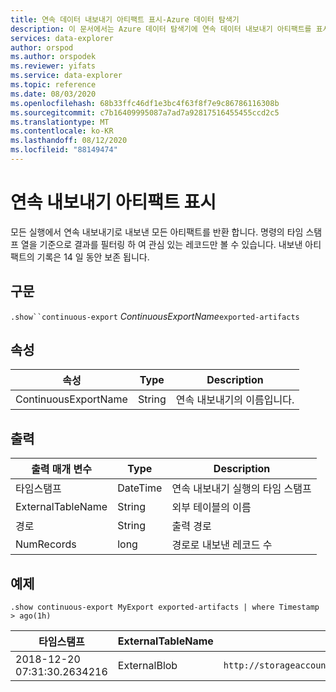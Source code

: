 ```yaml
---
title: 연속 데이터 내보내기 아티팩트 표시-Azure 데이터 탐색기
description: 이 문서에서는 Azure 데이터 탐색기에 연속 데이터 내보내기 아티팩트를 표시 하는 방법을 설명 합니다.
services: data-explorer
author: orspod
ms.author: orspodek
ms.reviewer: yifats
ms.service: data-explorer
ms.topic: reference
ms.date: 08/03/2020
ms.openlocfilehash: 68b33ffc46df1e3bc4f63f8f7e9c86786116308b
ms.sourcegitcommit: c7b16409995087a7ad7a92817516455455ccd2c5
ms.translationtype: MT
ms.contentlocale: ko-KR
ms.lasthandoff: 08/12/2020
ms.locfileid: "88149474"
---
```

# <a name="show-continuous-export-artifacts"></a>연속 내보내기 아티팩트 표시

모든 실행에서 연속 내보내기로 내보낸 모든 아티팩트를 반환 합니다. 명령의 타임 스탬프 열을 기준으로 결과를 필터링 하 여 관심 있는 레코드만 볼 수 있습니다. 내보낸 아티팩트의 기록은 14 일 동안 보존 됩니다. 

## <a name="syntax"></a>구문

`.show``continuous-export` *ContinuousExportName*`exported-artifacts`

## <a name="properties"></a>속성

| 속성             | Type   | Description                |
|----------------------|--------|----------------------------|
| ContinuousExportName | String | 연속 내보내기의 이름입니다. |

## <a name="output"></a>출력

| 출력 매개 변수  | Type     | Description                            |
|-------------------|----------|----------------------------------------|
| 타임스탬프         | DateTime | 연속 내보내기 실행의 타임 스탬프 |
| ExternalTableName | String   | 외부 테이블의 이름             |
| 경로              | String   | 출력 경로                            |
| NumRecords        | long     | 경로로 내보낸 레코드 수     |

## <a name="example"></a>예제

```kusto
.show continuous-export MyExport exported-artifacts | where Timestamp > ago(1h)
```

| 타임스탬프                   | ExternalTableName | 경로             | NumRecords | SizeInBytes |
|-----------------------------|-------------------|------------------|------------|-------------|
| 2018-12-20 07:31:30.2634216 | ExternalBlob      | `http://storageaccount.blob.core.windows.net/container1/1_6ca073fd4c8740ec9a2f574eaa98f579.csv` | 10                          | 1024              |
